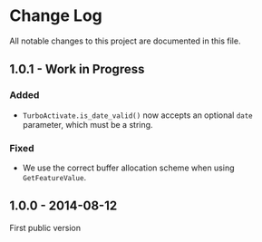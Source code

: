 # Change Log

All notable changes to this project are documented in this file.


## 1.0.1 - Work in Progress

### Added

* `TurboActivate.is_date_valid()` now accepts an optional `date` parameter, which must be a
  string.


### Fixed

* We use the correct buffer allocation scheme when using `GetFeatureValue`.


## 1.0.0 - 2014-08-12

First public version
